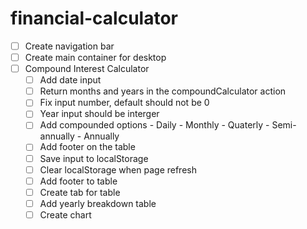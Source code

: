 # financial-calculator
- [ ] Create navigation bar
- [ ] Create main container for desktop
- [ ] Compound Interest Calculator
    - [ ] Add date input
    - [ ] Return months and years in the compoundCalculator action
    - [ ] Fix input number, default should not be 0
    - [ ] Year input should be interger
    - [ ] Add compounded options 
            - Daily
            - Monthly
            - Quaterly
            - Semi-annually
            - Annually
    - [ ] Add footer on the table        
    - [ ] Save input to localStorage 
    - [ ] Clear localStorage when page refresh 
    - [ ] Add footer to table
    - [ ] Create tab for table 
    - [ ] Add yearly breakdown table 
    - [ ] Create chart 
